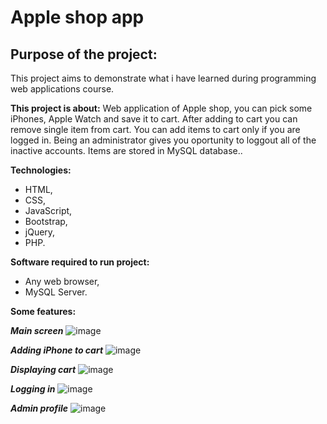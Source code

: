 # Apple shop app
## Purpose of the project:
This project aims to demonstrate what i have learned during programming web applications course.

**This project is about:** Web application of Apple shop, you can pick some iPhones, Apple Watch and save it to cart.
After adding to cart you can remove single item from cart. You can add items to cart only if you are logged in. Being an administrator gives you oportunity to loggout all of the inactive accounts.
Items are stored in MySQL database..

**Technologies:**
- HTML,
- CSS,
- JavaScript,
- Bootstrap,
- jQuery,
- PHP.

**Software required to run project:**
- Any web browser,
- MySQL Server.

**Some features:**

***Main screen***
![image](https://user-images.githubusercontent.com/64408066/165372600-6efa6de3-376b-497d-bebb-1c266fe7b89c.png)

***Adding iPhone to cart***
![image](https://user-images.githubusercontent.com/64408066/165372664-9ff2fd43-6e70-4117-9538-ffe7dd48eeb0.png)

***Displaying cart***
![image](https://user-images.githubusercontent.com/64408066/165372717-cbde48ed-e59e-4569-9231-de7c8407caa8.png)

***Logging in***
![image](https://user-images.githubusercontent.com/64408066/165372795-fcca7089-69f5-4820-be1f-80a5b93745b3.png)

***Admin profile***
![image](https://user-images.githubusercontent.com/64408066/165372876-3f038e5e-4377-41c0-b66d-3aeea8499047.png)


